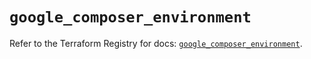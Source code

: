 # `google_composer_environment`

Refer to the Terraform Registry for docs: [`google_composer_environment`](https://registry.terraform.io/providers/hashicorp/google-beta/5.40.0/docs/resources/google_composer_environment).
